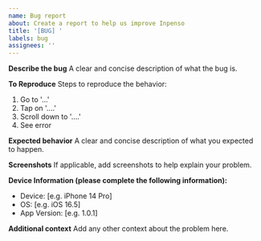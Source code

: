 ```yaml
---
name: Bug report
about: Create a report to help us improve Inpenso
title: '[BUG] '
labels: bug
assignees: ''
---
```


**Describe the bug**
A clear and concise description of what the bug is.

**To Reproduce**
Steps to reproduce the behavior:
1. Go to '...'
2. Tap on '....'
3. Scroll down to '....'
4. See error

**Expected behavior**
A clear and concise description of what you expected to happen.

**Screenshots**
If applicable, add screenshots to help explain your problem.

**Device Information (please complete the following information):**
 - Device: [e.g. iPhone 14 Pro]
 - OS: [e.g. iOS 16.5]
 - App Version: [e.g. 1.0.1]

**Additional context**
Add any other context about the problem here. 